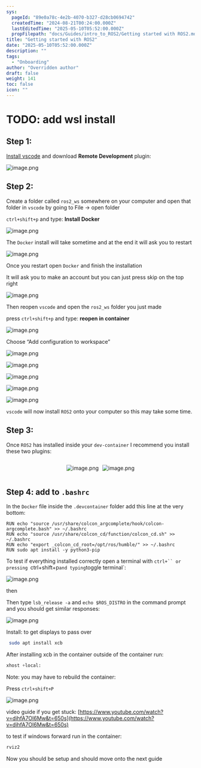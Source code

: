 ```yaml
---
sys:
  pageId: "89e0a78c-4e2b-4070-b327-d28cb0694742"
  createdTime: "2024-08-21T00:24:00.000Z"
  lastEditedTime: "2025-05-10T05:52:00.000Z"
  propFilepath: "docs/Guides/intro_to_ROS2/Getting started with ROS2.md"
title: "Getting started with ROS2"
date: "2025-05-10T05:52:00.000Z"
description: ""
tags:
  - "Onboarding"
author: "Overridden author"
draft: false
weight: 141
toc: false
icon: ""
---
```


# TODO: add wsl install

## Step 1:

[Install vscode](https://code.visualstudio.com/download) and download **Remote Development** plugin:

![image.png](https://prod-files-secure.s3.us-west-2.amazonaws.com/d518164a-d88e-44d1-a4ee-3adb3bd8bce0/efb52993-1881-4a40-b95e-6f020334f022/image.png?X-Amz-Algorithm=AWS4-HMAC-SHA256&X-Amz-Content-Sha256=UNSIGNED-PAYLOAD&X-Amz-Credential=ASIAZI2LB466QTFEULMD%2F20250626%2Fus-west-2%2Fs3%2Faws4_request&X-Amz-Date=20250626T081247Z&X-Amz-Expires=3600&X-Amz-Security-Token=IQoJb3JpZ2luX2VjEGAaCXVzLXdlc3QtMiJHMEUCIH7rtPYAwDl1sv67FkbbKO9qSzdaf3UQ1mirChpCkMUHAiEA4gRccmjajs2UpAV6PFHJ2KnzphkmDDO30kcPqgveaUgq%2FwMIWRAAGgw2Mzc0MjMxODM4MDUiDF8NEjIkEUlkCF2C3SrcAzMN0pKaXUUrkRaJz9PgJJnYodXa0y%2FEJktKqM6mM5ARIOSRpl5wRDjr5PyBabMQPs037tOmDd2%2BMmSsIgktw36hiYocAlP47ZfQ8wTXB27w%2B5xGhRL0yD7uTniLxr%2FnCGpqaZ8VGSgw35AQh3VzNnNB96X6eh7eKpO4%2FcA%2F121umj996Q8KBil6FMz9b5jrXi0IDCqhKPZo33gIwCHlE%2BFBsFAlo1b6SpIvOLDHKzS9kSiXNAVAE9PNgKdnAMIBwjIMfK75E03QqW%2FMH%2F7DZx%2F4UrhSQiA70wTw%2BIBSqqKZIPSpyvbLrK%2FfX8H3am%2Fe1yBBD9bSo%2FtRw5dVdyggO2Gg6r0%2BPJJRPkZzsusv0v%2FaMY9pVJtsi7FOeznjDzArRfdpLiTsH3kihJyd52b02QSQu7erM3XmrC1aY9YDmGbS%2BF1BMJi2tGBBfaDHT8C5rUCHJcQGNmgYDacQqZL%2FjztEZOvzDAU4%2BfPZIw4X5Nal6Cv2UT1cR3AERgDeWDLZJdPZRoahECBdRwcGV3qd7NrT%2Bl9yP9mhiy7hEdrkwvCKZOKY2YQUG%2BSIeDZGDufpG5xG6FjsHmB%2FsTAi2pbgVf%2BcXaSMGZltKc8z9CFtlYKyqIgCmd7kW61q6TWZMMjq88IGOqUBfkFLLEXaMJYp4B2aCKmmPdmnSqw0Wm2vDYXfV%2ByHuUf4rw9bxV29EQcivouWeqTYYMBEl2mwFdWZHDPBReOXPjoR4kTqqsc7Ry0OTwJjrv3kk8G3cQ1HTQkiSuRJkKXvbHKjSPRe75aasgja3%2BrUYP%2BY5%2FCaUJOUc8vYrt0v3wDGHqkRVCUVdZZpeNFOPE8k4AdX7YDK8vsXyrk9c6ph3BiA0P4x&X-Amz-Signature=8ef287e0f98e6e493eeac596aa36c3439caa0f887e46ce8c23b2f8f71f1e547a&X-Amz-SignedHeaders=host&x-amz-checksum-mode=ENABLED&x-id=GetObject)

## Step 2:

Create a folder called `ros2_ws` somewhere on your computer and open that folder in `vscode` by going to File → open folder 

`ctrl+shift+p` and type: **Install Docker**

![image.png](https://prod-files-secure.s3.us-west-2.amazonaws.com/d518164a-d88e-44d1-a4ee-3adb3bd8bce0/2269dc0e-1cd5-47ff-bceb-c04ad9b2eab0/image.png?X-Amz-Algorithm=AWS4-HMAC-SHA256&X-Amz-Content-Sha256=UNSIGNED-PAYLOAD&X-Amz-Credential=ASIAZI2LB466QTFEULMD%2F20250626%2Fus-west-2%2Fs3%2Faws4_request&X-Amz-Date=20250626T081247Z&X-Amz-Expires=3600&X-Amz-Security-Token=IQoJb3JpZ2luX2VjEGAaCXVzLXdlc3QtMiJHMEUCIH7rtPYAwDl1sv67FkbbKO9qSzdaf3UQ1mirChpCkMUHAiEA4gRccmjajs2UpAV6PFHJ2KnzphkmDDO30kcPqgveaUgq%2FwMIWRAAGgw2Mzc0MjMxODM4MDUiDF8NEjIkEUlkCF2C3SrcAzMN0pKaXUUrkRaJz9PgJJnYodXa0y%2FEJktKqM6mM5ARIOSRpl5wRDjr5PyBabMQPs037tOmDd2%2BMmSsIgktw36hiYocAlP47ZfQ8wTXB27w%2B5xGhRL0yD7uTniLxr%2FnCGpqaZ8VGSgw35AQh3VzNnNB96X6eh7eKpO4%2FcA%2F121umj996Q8KBil6FMz9b5jrXi0IDCqhKPZo33gIwCHlE%2BFBsFAlo1b6SpIvOLDHKzS9kSiXNAVAE9PNgKdnAMIBwjIMfK75E03QqW%2FMH%2F7DZx%2F4UrhSQiA70wTw%2BIBSqqKZIPSpyvbLrK%2FfX8H3am%2Fe1yBBD9bSo%2FtRw5dVdyggO2Gg6r0%2BPJJRPkZzsusv0v%2FaMY9pVJtsi7FOeznjDzArRfdpLiTsH3kihJyd52b02QSQu7erM3XmrC1aY9YDmGbS%2BF1BMJi2tGBBfaDHT8C5rUCHJcQGNmgYDacQqZL%2FjztEZOvzDAU4%2BfPZIw4X5Nal6Cv2UT1cR3AERgDeWDLZJdPZRoahECBdRwcGV3qd7NrT%2Bl9yP9mhiy7hEdrkwvCKZOKY2YQUG%2BSIeDZGDufpG5xG6FjsHmB%2FsTAi2pbgVf%2BcXaSMGZltKc8z9CFtlYKyqIgCmd7kW61q6TWZMMjq88IGOqUBfkFLLEXaMJYp4B2aCKmmPdmnSqw0Wm2vDYXfV%2ByHuUf4rw9bxV29EQcivouWeqTYYMBEl2mwFdWZHDPBReOXPjoR4kTqqsc7Ry0OTwJjrv3kk8G3cQ1HTQkiSuRJkKXvbHKjSPRe75aasgja3%2BrUYP%2BY5%2FCaUJOUc8vYrt0v3wDGHqkRVCUVdZZpeNFOPE8k4AdX7YDK8vsXyrk9c6ph3BiA0P4x&X-Amz-Signature=dd53aa2e2b517788cf8efa187eabded4d3a951029a29263cf738af56d17a8558&X-Amz-SignedHeaders=host&x-amz-checksum-mode=ENABLED&x-id=GetObject)

The `Docker` install will take sometime and at the end it will ask you to restart

![image.png](https://prod-files-secure.s3.us-west-2.amazonaws.com/d518164a-d88e-44d1-a4ee-3adb3bd8bce0/ed233f78-be33-4b1f-b89c-9c346c0e961e/image.png?X-Amz-Algorithm=AWS4-HMAC-SHA256&X-Amz-Content-Sha256=UNSIGNED-PAYLOAD&X-Amz-Credential=ASIAZI2LB466QTFEULMD%2F20250626%2Fus-west-2%2Fs3%2Faws4_request&X-Amz-Date=20250626T081247Z&X-Amz-Expires=3600&X-Amz-Security-Token=IQoJb3JpZ2luX2VjEGAaCXVzLXdlc3QtMiJHMEUCIH7rtPYAwDl1sv67FkbbKO9qSzdaf3UQ1mirChpCkMUHAiEA4gRccmjajs2UpAV6PFHJ2KnzphkmDDO30kcPqgveaUgq%2FwMIWRAAGgw2Mzc0MjMxODM4MDUiDF8NEjIkEUlkCF2C3SrcAzMN0pKaXUUrkRaJz9PgJJnYodXa0y%2FEJktKqM6mM5ARIOSRpl5wRDjr5PyBabMQPs037tOmDd2%2BMmSsIgktw36hiYocAlP47ZfQ8wTXB27w%2B5xGhRL0yD7uTniLxr%2FnCGpqaZ8VGSgw35AQh3VzNnNB96X6eh7eKpO4%2FcA%2F121umj996Q8KBil6FMz9b5jrXi0IDCqhKPZo33gIwCHlE%2BFBsFAlo1b6SpIvOLDHKzS9kSiXNAVAE9PNgKdnAMIBwjIMfK75E03QqW%2FMH%2F7DZx%2F4UrhSQiA70wTw%2BIBSqqKZIPSpyvbLrK%2FfX8H3am%2Fe1yBBD9bSo%2FtRw5dVdyggO2Gg6r0%2BPJJRPkZzsusv0v%2FaMY9pVJtsi7FOeznjDzArRfdpLiTsH3kihJyd52b02QSQu7erM3XmrC1aY9YDmGbS%2BF1BMJi2tGBBfaDHT8C5rUCHJcQGNmgYDacQqZL%2FjztEZOvzDAU4%2BfPZIw4X5Nal6Cv2UT1cR3AERgDeWDLZJdPZRoahECBdRwcGV3qd7NrT%2Bl9yP9mhiy7hEdrkwvCKZOKY2YQUG%2BSIeDZGDufpG5xG6FjsHmB%2FsTAi2pbgVf%2BcXaSMGZltKc8z9CFtlYKyqIgCmd7kW61q6TWZMMjq88IGOqUBfkFLLEXaMJYp4B2aCKmmPdmnSqw0Wm2vDYXfV%2ByHuUf4rw9bxV29EQcivouWeqTYYMBEl2mwFdWZHDPBReOXPjoR4kTqqsc7Ry0OTwJjrv3kk8G3cQ1HTQkiSuRJkKXvbHKjSPRe75aasgja3%2BrUYP%2BY5%2FCaUJOUc8vYrt0v3wDGHqkRVCUVdZZpeNFOPE8k4AdX7YDK8vsXyrk9c6ph3BiA0P4x&X-Amz-Signature=9b8b08097d44e60fda2f85fffbebe85bad2b677f2048c9c2a44dc4f454893405&X-Amz-SignedHeaders=host&x-amz-checksum-mode=ENABLED&x-id=GetObject)

Once you restart open `Docker` and finish the installation

It will ask you to make an account but you can just press skip on the top right

![image.png](https://prod-files-secure.s3.us-west-2.amazonaws.com/d518164a-d88e-44d1-a4ee-3adb3bd8bce0/21010ad9-1659-4fd9-9f59-9932a09b2a3d/image.png?X-Amz-Algorithm=AWS4-HMAC-SHA256&X-Amz-Content-Sha256=UNSIGNED-PAYLOAD&X-Amz-Credential=ASIAZI2LB466QTFEULMD%2F20250626%2Fus-west-2%2Fs3%2Faws4_request&X-Amz-Date=20250626T081247Z&X-Amz-Expires=3600&X-Amz-Security-Token=IQoJb3JpZ2luX2VjEGAaCXVzLXdlc3QtMiJHMEUCIH7rtPYAwDl1sv67FkbbKO9qSzdaf3UQ1mirChpCkMUHAiEA4gRccmjajs2UpAV6PFHJ2KnzphkmDDO30kcPqgveaUgq%2FwMIWRAAGgw2Mzc0MjMxODM4MDUiDF8NEjIkEUlkCF2C3SrcAzMN0pKaXUUrkRaJz9PgJJnYodXa0y%2FEJktKqM6mM5ARIOSRpl5wRDjr5PyBabMQPs037tOmDd2%2BMmSsIgktw36hiYocAlP47ZfQ8wTXB27w%2B5xGhRL0yD7uTniLxr%2FnCGpqaZ8VGSgw35AQh3VzNnNB96X6eh7eKpO4%2FcA%2F121umj996Q8KBil6FMz9b5jrXi0IDCqhKPZo33gIwCHlE%2BFBsFAlo1b6SpIvOLDHKzS9kSiXNAVAE9PNgKdnAMIBwjIMfK75E03QqW%2FMH%2F7DZx%2F4UrhSQiA70wTw%2BIBSqqKZIPSpyvbLrK%2FfX8H3am%2Fe1yBBD9bSo%2FtRw5dVdyggO2Gg6r0%2BPJJRPkZzsusv0v%2FaMY9pVJtsi7FOeznjDzArRfdpLiTsH3kihJyd52b02QSQu7erM3XmrC1aY9YDmGbS%2BF1BMJi2tGBBfaDHT8C5rUCHJcQGNmgYDacQqZL%2FjztEZOvzDAU4%2BfPZIw4X5Nal6Cv2UT1cR3AERgDeWDLZJdPZRoahECBdRwcGV3qd7NrT%2Bl9yP9mhiy7hEdrkwvCKZOKY2YQUG%2BSIeDZGDufpG5xG6FjsHmB%2FsTAi2pbgVf%2BcXaSMGZltKc8z9CFtlYKyqIgCmd7kW61q6TWZMMjq88IGOqUBfkFLLEXaMJYp4B2aCKmmPdmnSqw0Wm2vDYXfV%2ByHuUf4rw9bxV29EQcivouWeqTYYMBEl2mwFdWZHDPBReOXPjoR4kTqqsc7Ry0OTwJjrv3kk8G3cQ1HTQkiSuRJkKXvbHKjSPRe75aasgja3%2BrUYP%2BY5%2FCaUJOUc8vYrt0v3wDGHqkRVCUVdZZpeNFOPE8k4AdX7YDK8vsXyrk9c6ph3BiA0P4x&X-Amz-Signature=58a8ed24c8ca6973a37cb8efcd5dfe23a8d7293f4311661bf8d349c25ce949e8&X-Amz-SignedHeaders=host&x-amz-checksum-mode=ENABLED&x-id=GetObject)

Then reopen `vscode` and open the `ros2_ws` folder you just made

press `ctrl+shift+p` and type: **reopen in container**

![image.png](https://prod-files-secure.s3.us-west-2.amazonaws.com/d518164a-d88e-44d1-a4ee-3adb3bd8bce0/4e93b8c2-41ad-488c-8095-c74205196118/image.png?X-Amz-Algorithm=AWS4-HMAC-SHA256&X-Amz-Content-Sha256=UNSIGNED-PAYLOAD&X-Amz-Credential=ASIAZI2LB466QTFEULMD%2F20250626%2Fus-west-2%2Fs3%2Faws4_request&X-Amz-Date=20250626T081247Z&X-Amz-Expires=3600&X-Amz-Security-Token=IQoJb3JpZ2luX2VjEGAaCXVzLXdlc3QtMiJHMEUCIH7rtPYAwDl1sv67FkbbKO9qSzdaf3UQ1mirChpCkMUHAiEA4gRccmjajs2UpAV6PFHJ2KnzphkmDDO30kcPqgveaUgq%2FwMIWRAAGgw2Mzc0MjMxODM4MDUiDF8NEjIkEUlkCF2C3SrcAzMN0pKaXUUrkRaJz9PgJJnYodXa0y%2FEJktKqM6mM5ARIOSRpl5wRDjr5PyBabMQPs037tOmDd2%2BMmSsIgktw36hiYocAlP47ZfQ8wTXB27w%2B5xGhRL0yD7uTniLxr%2FnCGpqaZ8VGSgw35AQh3VzNnNB96X6eh7eKpO4%2FcA%2F121umj996Q8KBil6FMz9b5jrXi0IDCqhKPZo33gIwCHlE%2BFBsFAlo1b6SpIvOLDHKzS9kSiXNAVAE9PNgKdnAMIBwjIMfK75E03QqW%2FMH%2F7DZx%2F4UrhSQiA70wTw%2BIBSqqKZIPSpyvbLrK%2FfX8H3am%2Fe1yBBD9bSo%2FtRw5dVdyggO2Gg6r0%2BPJJRPkZzsusv0v%2FaMY9pVJtsi7FOeznjDzArRfdpLiTsH3kihJyd52b02QSQu7erM3XmrC1aY9YDmGbS%2BF1BMJi2tGBBfaDHT8C5rUCHJcQGNmgYDacQqZL%2FjztEZOvzDAU4%2BfPZIw4X5Nal6Cv2UT1cR3AERgDeWDLZJdPZRoahECBdRwcGV3qd7NrT%2Bl9yP9mhiy7hEdrkwvCKZOKY2YQUG%2BSIeDZGDufpG5xG6FjsHmB%2FsTAi2pbgVf%2BcXaSMGZltKc8z9CFtlYKyqIgCmd7kW61q6TWZMMjq88IGOqUBfkFLLEXaMJYp4B2aCKmmPdmnSqw0Wm2vDYXfV%2ByHuUf4rw9bxV29EQcivouWeqTYYMBEl2mwFdWZHDPBReOXPjoR4kTqqsc7Ry0OTwJjrv3kk8G3cQ1HTQkiSuRJkKXvbHKjSPRe75aasgja3%2BrUYP%2BY5%2FCaUJOUc8vYrt0v3wDGHqkRVCUVdZZpeNFOPE8k4AdX7YDK8vsXyrk9c6ph3BiA0P4x&X-Amz-Signature=6b1c1a4de9bee0a3dfae9d86826ee029e8b303dac022a9c8b3647e1a7bdc115b&X-Amz-SignedHeaders=host&x-amz-checksum-mode=ENABLED&x-id=GetObject)

Choose “Add configuration to workspace”

![image.png](https://prod-files-secure.s3.us-west-2.amazonaws.com/d518164a-d88e-44d1-a4ee-3adb3bd8bce0/9560b282-5060-4989-ba37-97e7b2c22476/image.png?X-Amz-Algorithm=AWS4-HMAC-SHA256&X-Amz-Content-Sha256=UNSIGNED-PAYLOAD&X-Amz-Credential=ASIAZI2LB466QTFEULMD%2F20250626%2Fus-west-2%2Fs3%2Faws4_request&X-Amz-Date=20250626T081247Z&X-Amz-Expires=3600&X-Amz-Security-Token=IQoJb3JpZ2luX2VjEGAaCXVzLXdlc3QtMiJHMEUCIH7rtPYAwDl1sv67FkbbKO9qSzdaf3UQ1mirChpCkMUHAiEA4gRccmjajs2UpAV6PFHJ2KnzphkmDDO30kcPqgveaUgq%2FwMIWRAAGgw2Mzc0MjMxODM4MDUiDF8NEjIkEUlkCF2C3SrcAzMN0pKaXUUrkRaJz9PgJJnYodXa0y%2FEJktKqM6mM5ARIOSRpl5wRDjr5PyBabMQPs037tOmDd2%2BMmSsIgktw36hiYocAlP47ZfQ8wTXB27w%2B5xGhRL0yD7uTniLxr%2FnCGpqaZ8VGSgw35AQh3VzNnNB96X6eh7eKpO4%2FcA%2F121umj996Q8KBil6FMz9b5jrXi0IDCqhKPZo33gIwCHlE%2BFBsFAlo1b6SpIvOLDHKzS9kSiXNAVAE9PNgKdnAMIBwjIMfK75E03QqW%2FMH%2F7DZx%2F4UrhSQiA70wTw%2BIBSqqKZIPSpyvbLrK%2FfX8H3am%2Fe1yBBD9bSo%2FtRw5dVdyggO2Gg6r0%2BPJJRPkZzsusv0v%2FaMY9pVJtsi7FOeznjDzArRfdpLiTsH3kihJyd52b02QSQu7erM3XmrC1aY9YDmGbS%2BF1BMJi2tGBBfaDHT8C5rUCHJcQGNmgYDacQqZL%2FjztEZOvzDAU4%2BfPZIw4X5Nal6Cv2UT1cR3AERgDeWDLZJdPZRoahECBdRwcGV3qd7NrT%2Bl9yP9mhiy7hEdrkwvCKZOKY2YQUG%2BSIeDZGDufpG5xG6FjsHmB%2FsTAi2pbgVf%2BcXaSMGZltKc8z9CFtlYKyqIgCmd7kW61q6TWZMMjq88IGOqUBfkFLLEXaMJYp4B2aCKmmPdmnSqw0Wm2vDYXfV%2ByHuUf4rw9bxV29EQcivouWeqTYYMBEl2mwFdWZHDPBReOXPjoR4kTqqsc7Ry0OTwJjrv3kk8G3cQ1HTQkiSuRJkKXvbHKjSPRe75aasgja3%2BrUYP%2BY5%2FCaUJOUc8vYrt0v3wDGHqkRVCUVdZZpeNFOPE8k4AdX7YDK8vsXyrk9c6ph3BiA0P4x&X-Amz-Signature=da5e6b70f6658141c3e30e31eb764e051151d69c5e15e9a3d98210ecddb6978b&X-Amz-SignedHeaders=host&x-amz-checksum-mode=ENABLED&x-id=GetObject)

![image.png](https://prod-files-secure.s3.us-west-2.amazonaws.com/d518164a-d88e-44d1-a4ee-3adb3bd8bce0/2ee63f81-886b-48e8-a553-dc6e5eac99e4/image.png?X-Amz-Algorithm=AWS4-HMAC-SHA256&X-Amz-Content-Sha256=UNSIGNED-PAYLOAD&X-Amz-Credential=ASIAZI2LB466QTFEULMD%2F20250626%2Fus-west-2%2Fs3%2Faws4_request&X-Amz-Date=20250626T081247Z&X-Amz-Expires=3600&X-Amz-Security-Token=IQoJb3JpZ2luX2VjEGAaCXVzLXdlc3QtMiJHMEUCIH7rtPYAwDl1sv67FkbbKO9qSzdaf3UQ1mirChpCkMUHAiEA4gRccmjajs2UpAV6PFHJ2KnzphkmDDO30kcPqgveaUgq%2FwMIWRAAGgw2Mzc0MjMxODM4MDUiDF8NEjIkEUlkCF2C3SrcAzMN0pKaXUUrkRaJz9PgJJnYodXa0y%2FEJktKqM6mM5ARIOSRpl5wRDjr5PyBabMQPs037tOmDd2%2BMmSsIgktw36hiYocAlP47ZfQ8wTXB27w%2B5xGhRL0yD7uTniLxr%2FnCGpqaZ8VGSgw35AQh3VzNnNB96X6eh7eKpO4%2FcA%2F121umj996Q8KBil6FMz9b5jrXi0IDCqhKPZo33gIwCHlE%2BFBsFAlo1b6SpIvOLDHKzS9kSiXNAVAE9PNgKdnAMIBwjIMfK75E03QqW%2FMH%2F7DZx%2F4UrhSQiA70wTw%2BIBSqqKZIPSpyvbLrK%2FfX8H3am%2Fe1yBBD9bSo%2FtRw5dVdyggO2Gg6r0%2BPJJRPkZzsusv0v%2FaMY9pVJtsi7FOeznjDzArRfdpLiTsH3kihJyd52b02QSQu7erM3XmrC1aY9YDmGbS%2BF1BMJi2tGBBfaDHT8C5rUCHJcQGNmgYDacQqZL%2FjztEZOvzDAU4%2BfPZIw4X5Nal6Cv2UT1cR3AERgDeWDLZJdPZRoahECBdRwcGV3qd7NrT%2Bl9yP9mhiy7hEdrkwvCKZOKY2YQUG%2BSIeDZGDufpG5xG6FjsHmB%2FsTAi2pbgVf%2BcXaSMGZltKc8z9CFtlYKyqIgCmd7kW61q6TWZMMjq88IGOqUBfkFLLEXaMJYp4B2aCKmmPdmnSqw0Wm2vDYXfV%2ByHuUf4rw9bxV29EQcivouWeqTYYMBEl2mwFdWZHDPBReOXPjoR4kTqqsc7Ry0OTwJjrv3kk8G3cQ1HTQkiSuRJkKXvbHKjSPRe75aasgja3%2BrUYP%2BY5%2FCaUJOUc8vYrt0v3wDGHqkRVCUVdZZpeNFOPE8k4AdX7YDK8vsXyrk9c6ph3BiA0P4x&X-Amz-Signature=dd44fa0c15c36a98884457e38048147f0cbaf4b945350cadcb581b3f17b8d2ff&X-Amz-SignedHeaders=host&x-amz-checksum-mode=ENABLED&x-id=GetObject)

![image.png](https://prod-files-secure.s3.us-west-2.amazonaws.com/d518164a-d88e-44d1-a4ee-3adb3bd8bce0/ae1580b2-b048-407e-aed9-b584224a7a04/image.png?X-Amz-Algorithm=AWS4-HMAC-SHA256&X-Amz-Content-Sha256=UNSIGNED-PAYLOAD&X-Amz-Credential=ASIAZI2LB466QTFEULMD%2F20250626%2Fus-west-2%2Fs3%2Faws4_request&X-Amz-Date=20250626T081247Z&X-Amz-Expires=3600&X-Amz-Security-Token=IQoJb3JpZ2luX2VjEGAaCXVzLXdlc3QtMiJHMEUCIH7rtPYAwDl1sv67FkbbKO9qSzdaf3UQ1mirChpCkMUHAiEA4gRccmjajs2UpAV6PFHJ2KnzphkmDDO30kcPqgveaUgq%2FwMIWRAAGgw2Mzc0MjMxODM4MDUiDF8NEjIkEUlkCF2C3SrcAzMN0pKaXUUrkRaJz9PgJJnYodXa0y%2FEJktKqM6mM5ARIOSRpl5wRDjr5PyBabMQPs037tOmDd2%2BMmSsIgktw36hiYocAlP47ZfQ8wTXB27w%2B5xGhRL0yD7uTniLxr%2FnCGpqaZ8VGSgw35AQh3VzNnNB96X6eh7eKpO4%2FcA%2F121umj996Q8KBil6FMz9b5jrXi0IDCqhKPZo33gIwCHlE%2BFBsFAlo1b6SpIvOLDHKzS9kSiXNAVAE9PNgKdnAMIBwjIMfK75E03QqW%2FMH%2F7DZx%2F4UrhSQiA70wTw%2BIBSqqKZIPSpyvbLrK%2FfX8H3am%2Fe1yBBD9bSo%2FtRw5dVdyggO2Gg6r0%2BPJJRPkZzsusv0v%2FaMY9pVJtsi7FOeznjDzArRfdpLiTsH3kihJyd52b02QSQu7erM3XmrC1aY9YDmGbS%2BF1BMJi2tGBBfaDHT8C5rUCHJcQGNmgYDacQqZL%2FjztEZOvzDAU4%2BfPZIw4X5Nal6Cv2UT1cR3AERgDeWDLZJdPZRoahECBdRwcGV3qd7NrT%2Bl9yP9mhiy7hEdrkwvCKZOKY2YQUG%2BSIeDZGDufpG5xG6FjsHmB%2FsTAi2pbgVf%2BcXaSMGZltKc8z9CFtlYKyqIgCmd7kW61q6TWZMMjq88IGOqUBfkFLLEXaMJYp4B2aCKmmPdmnSqw0Wm2vDYXfV%2ByHuUf4rw9bxV29EQcivouWeqTYYMBEl2mwFdWZHDPBReOXPjoR4kTqqsc7Ry0OTwJjrv3kk8G3cQ1HTQkiSuRJkKXvbHKjSPRe75aasgja3%2BrUYP%2BY5%2FCaUJOUc8vYrt0v3wDGHqkRVCUVdZZpeNFOPE8k4AdX7YDK8vsXyrk9c6ph3BiA0P4x&X-Amz-Signature=360791c0985a567ddd1de191dbb45d499a5598a2cffff3abcd864776c7e66d48&X-Amz-SignedHeaders=host&x-amz-checksum-mode=ENABLED&x-id=GetObject)

![image.png](https://prod-files-secure.s3.us-west-2.amazonaws.com/d518164a-d88e-44d1-a4ee-3adb3bd8bce0/53255b28-f75e-430f-b9e3-c0ac8577e42b/image.png?X-Amz-Algorithm=AWS4-HMAC-SHA256&X-Amz-Content-Sha256=UNSIGNED-PAYLOAD&X-Amz-Credential=ASIAZI2LB466QTFEULMD%2F20250626%2Fus-west-2%2Fs3%2Faws4_request&X-Amz-Date=20250626T081247Z&X-Amz-Expires=3600&X-Amz-Security-Token=IQoJb3JpZ2luX2VjEGAaCXVzLXdlc3QtMiJHMEUCIH7rtPYAwDl1sv67FkbbKO9qSzdaf3UQ1mirChpCkMUHAiEA4gRccmjajs2UpAV6PFHJ2KnzphkmDDO30kcPqgveaUgq%2FwMIWRAAGgw2Mzc0MjMxODM4MDUiDF8NEjIkEUlkCF2C3SrcAzMN0pKaXUUrkRaJz9PgJJnYodXa0y%2FEJktKqM6mM5ARIOSRpl5wRDjr5PyBabMQPs037tOmDd2%2BMmSsIgktw36hiYocAlP47ZfQ8wTXB27w%2B5xGhRL0yD7uTniLxr%2FnCGpqaZ8VGSgw35AQh3VzNnNB96X6eh7eKpO4%2FcA%2F121umj996Q8KBil6FMz9b5jrXi0IDCqhKPZo33gIwCHlE%2BFBsFAlo1b6SpIvOLDHKzS9kSiXNAVAE9PNgKdnAMIBwjIMfK75E03QqW%2FMH%2F7DZx%2F4UrhSQiA70wTw%2BIBSqqKZIPSpyvbLrK%2FfX8H3am%2Fe1yBBD9bSo%2FtRw5dVdyggO2Gg6r0%2BPJJRPkZzsusv0v%2FaMY9pVJtsi7FOeznjDzArRfdpLiTsH3kihJyd52b02QSQu7erM3XmrC1aY9YDmGbS%2BF1BMJi2tGBBfaDHT8C5rUCHJcQGNmgYDacQqZL%2FjztEZOvzDAU4%2BfPZIw4X5Nal6Cv2UT1cR3AERgDeWDLZJdPZRoahECBdRwcGV3qd7NrT%2Bl9yP9mhiy7hEdrkwvCKZOKY2YQUG%2BSIeDZGDufpG5xG6FjsHmB%2FsTAi2pbgVf%2BcXaSMGZltKc8z9CFtlYKyqIgCmd7kW61q6TWZMMjq88IGOqUBfkFLLEXaMJYp4B2aCKmmPdmnSqw0Wm2vDYXfV%2ByHuUf4rw9bxV29EQcivouWeqTYYMBEl2mwFdWZHDPBReOXPjoR4kTqqsc7Ry0OTwJjrv3kk8G3cQ1HTQkiSuRJkKXvbHKjSPRe75aasgja3%2BrUYP%2BY5%2FCaUJOUc8vYrt0v3wDGHqkRVCUVdZZpeNFOPE8k4AdX7YDK8vsXyrk9c6ph3BiA0P4x&X-Amz-Signature=c7a36d0a5a52eda98ec531174fec2ae00e47d83d981ce0532d91b11e4eb949b0&X-Amz-SignedHeaders=host&x-amz-checksum-mode=ENABLED&x-id=GetObject)

![image.png](https://prod-files-secure.s3.us-west-2.amazonaws.com/d518164a-d88e-44d1-a4ee-3adb3bd8bce0/7c562767-5af9-4ffb-97d1-327bcdf4ee00/image.png?X-Amz-Algorithm=AWS4-HMAC-SHA256&X-Amz-Content-Sha256=UNSIGNED-PAYLOAD&X-Amz-Credential=ASIAZI2LB466QTFEULMD%2F20250626%2Fus-west-2%2Fs3%2Faws4_request&X-Amz-Date=20250626T081247Z&X-Amz-Expires=3600&X-Amz-Security-Token=IQoJb3JpZ2luX2VjEGAaCXVzLXdlc3QtMiJHMEUCIH7rtPYAwDl1sv67FkbbKO9qSzdaf3UQ1mirChpCkMUHAiEA4gRccmjajs2UpAV6PFHJ2KnzphkmDDO30kcPqgveaUgq%2FwMIWRAAGgw2Mzc0MjMxODM4MDUiDF8NEjIkEUlkCF2C3SrcAzMN0pKaXUUrkRaJz9PgJJnYodXa0y%2FEJktKqM6mM5ARIOSRpl5wRDjr5PyBabMQPs037tOmDd2%2BMmSsIgktw36hiYocAlP47ZfQ8wTXB27w%2B5xGhRL0yD7uTniLxr%2FnCGpqaZ8VGSgw35AQh3VzNnNB96X6eh7eKpO4%2FcA%2F121umj996Q8KBil6FMz9b5jrXi0IDCqhKPZo33gIwCHlE%2BFBsFAlo1b6SpIvOLDHKzS9kSiXNAVAE9PNgKdnAMIBwjIMfK75E03QqW%2FMH%2F7DZx%2F4UrhSQiA70wTw%2BIBSqqKZIPSpyvbLrK%2FfX8H3am%2Fe1yBBD9bSo%2FtRw5dVdyggO2Gg6r0%2BPJJRPkZzsusv0v%2FaMY9pVJtsi7FOeznjDzArRfdpLiTsH3kihJyd52b02QSQu7erM3XmrC1aY9YDmGbS%2BF1BMJi2tGBBfaDHT8C5rUCHJcQGNmgYDacQqZL%2FjztEZOvzDAU4%2BfPZIw4X5Nal6Cv2UT1cR3AERgDeWDLZJdPZRoahECBdRwcGV3qd7NrT%2Bl9yP9mhiy7hEdrkwvCKZOKY2YQUG%2BSIeDZGDufpG5xG6FjsHmB%2FsTAi2pbgVf%2BcXaSMGZltKc8z9CFtlYKyqIgCmd7kW61q6TWZMMjq88IGOqUBfkFLLEXaMJYp4B2aCKmmPdmnSqw0Wm2vDYXfV%2ByHuUf4rw9bxV29EQcivouWeqTYYMBEl2mwFdWZHDPBReOXPjoR4kTqqsc7Ry0OTwJjrv3kk8G3cQ1HTQkiSuRJkKXvbHKjSPRe75aasgja3%2BrUYP%2BY5%2FCaUJOUc8vYrt0v3wDGHqkRVCUVdZZpeNFOPE8k4AdX7YDK8vsXyrk9c6ph3BiA0P4x&X-Amz-Signature=c030f83e7fca91f6829b65a8a98a9b909ec79363bc44be180b6b5f1e3db7d9a5&X-Amz-SignedHeaders=host&x-amz-checksum-mode=ENABLED&x-id=GetObject)

`vscode` will now install `ROS2` onto your computer so this may take some time.

## Step 3:

Once `ROS2` has installed inside your `dev-container` I recommend you install these two plugins:

<div style="display: flex;flex-direction: row; column-gap:10px; max-width: 630px;justify-content: center;">
<div>

![image.png](https://prod-files-secure.s3.us-west-2.amazonaws.com/d518164a-d88e-44d1-a4ee-3adb3bd8bce0/3fc3d550-5a54-4ba1-ba6b-faa01cdb7369/image.png?X-Amz-Algorithm=AWS4-HMAC-SHA256&X-Amz-Content-Sha256=UNSIGNED-PAYLOAD&X-Amz-Credential=ASIAZI2LB466Y43LRUAZ%2F20250626%2Fus-west-2%2Fs3%2Faws4_request&X-Amz-Date=20250626T081248Z&X-Amz-Expires=3600&X-Amz-Security-Token=IQoJb3JpZ2luX2VjEGAaCXVzLXdlc3QtMiJHMEUCIQCRtg44x%2FFdCpqC%2BqeYizegDWQRVQkzGA6UmWUVERo5fQIgPn%2B8T%2B7kNBCZ4HNLL%2BcqqlFyYmBxkR75S8WqW29%2FGDIq%2FwMIWBAAGgw2Mzc0MjMxODM4MDUiDF228a6Xp9K1O7UDBircA8aXl3w642xRdnH3DFXsrusfE8nnzplJk28xlawgRKaHMhxwX4qE7NPrqfoVJmAlWcUGhEi9PL8%2Bn02S0%2FmhGMbapowrZBBrKqM3SakIP6grfbxGb84FuR48nMaxeZ6lDzPwpXT32Sm6VrmHX8DymWfCzf57dd1nlBjj%2FbnCB7HMt6rRr1MUK9lPT%2BVeTfK6sokZJwK6vVPHn7BixbISOmZhXqjZGE16sE%2FKQ%2F0liYvpm3hCelG9I9NNFt%2FsgTkG4SP1xXJI9NANlnVgr0PEMShKTldZKaeKDgmotfGYhQZUhwBKwugHvaujG65FjcOoPeLxd2CVzL6h9PfDoJZDLqN0VDejoQnq05R8gyxA%2Bhml%2FECN5HbQsrEjE2SlFt257CLFQleNel8qUaF08MMhvrFunGX1Pgi6iAH7zmdwqsFjM2QItTnk6t72XTyxvoNT1QGgMAp5gth23SaDmm0oXJTEiZDVfSro9yirX%2FrjZD8AoY6F4xBV0vfy0fo65zYXfacmS3VgFlJPNhE84aOE3%2FV29ltOqt8S%2F1sUvSOU%2BVEm14uNCc4bqf4f7%2Fk8GLKxToUSKGSETsg9o0irm4UHm0gLrXqtMrIH7%2FrcQ5maQ0s9DyoTYm8Zhhpd3QoKMMbq88IGOqUBG934%2FyStxw3jeo%2Bgr3yppsTtAsAg9lITipc8OCPF0Gpy7qAV6xfutbX73ChRpIcq3IUhULWZQf%2B%2B9qL9Oxc7i%2B4U0lfAsqu8LDsimOkKfm60S30xe2qurtSCEXdsN73sHDyRAe54aWQ9UtlFe5w4QuNU5izyh6sWQPzUVKMLV18fcvTr7X01p1vyBcm11iL3Iw03RfkyGSf0oTdVt1OBfEMh231U&X-Amz-Signature=46efb47eefbce7a18f9584f93b325e99fd87cdf915782b98c05f80071bc0de1a&X-Amz-SignedHeaders=host&x-amz-checksum-mode=ENABLED&x-id=GetObject)

</div>
<div>

![image.png](https://prod-files-secure.s3.us-west-2.amazonaws.com/d518164a-d88e-44d1-a4ee-3adb3bd8bce0/d994cc66-13c2-4093-a5a3-f84cf4601a82/image.png?X-Amz-Algorithm=AWS4-HMAC-SHA256&X-Amz-Content-Sha256=UNSIGNED-PAYLOAD&X-Amz-Credential=ASIAZI2LB466U5PIO3PL%2F20250626%2Fus-west-2%2Fs3%2Faws4_request&X-Amz-Date=20250626T081249Z&X-Amz-Expires=3600&X-Amz-Security-Token=IQoJb3JpZ2luX2VjEGAaCXVzLXdlc3QtMiJIMEYCIQC9M8KNn3vteww83FKWgFS7D7PV9CpwD9c6QL%2FRGZwslgIhANoxmlQqk315XGL%2BGyxSoHT6VPN%2F07e%2F4kealgqEtMSFKv8DCFkQABoMNjM3NDIzMTgzODA1IgxpbaiqcJ1qxFJV%2BMsq3AOTEcU4D%2FDPpxqT%2FCWQzTq5BBrHP8%2BReX2Ll57lbvfYd63TzIwf6iKurTui2Sav9LUHPZ6JmdAk3R%2BaC1Wp2m5uV%2B13%2B204wBO5cizZdrbjVkiYT9izyoQPhPQIBPzwOc0FPwRif7Wcnsi3c3mlOzDZNIbWM5Yf0MIK8o0HQ8QFvz1LzeS0UeuKwd31dgHctgz2w%2F1ED74RELJ%2B5gMtQLGWoR7eSrz0fouUCd4Yes6wKsgqZ%2FQk1ksFpUiY3GV04ATglF204umjNNUMQvi2H59n2HVdV1lbf%2BsEF%2BztnZNyLjnXs8iKpOPZe68yc1RXPvVJcf4P7EYp4WVjsi4c02SzHp%2BPw%2BcJC9xpJ9ZN99hzFulUvkRXEnEfzCkpahmIrwZCnTXVz33eKee8mVZX1%2F8eRl6on%2B0FoVCa6BqacdQsba%2BfdZFdOIWf%2FJ49bemrxlsHXBYc%2BW2WGxmejw4QUG0ubNuFLUeiFtgBAQTq5rpg2bM%2F5AO7SVEUVISR8%2FsObJncqaKRyi%2BvZK%2FzLDxFN0rYnFMRiDyrNA4qi53wyfJEe03fiINCh%2FF2%2BoIm4XnLyic3Rd9bh7Ak2ubUBe%2B2ICtPeO631xHgF%2B4jeZATy92rp%2FBY3swM0pmvUCcfmzD1%2FfPCBjqkAbgmoAp0Z7x56HyZRrHD5CBGBzTlz1GgUBfljpj%2FjvTnB%2BR2R3CoMiyfoaI5n58%2FrTDrZelwDef4b08HfPlE2H1Kvkyn1cHq1SfsRzupAGf8uw67BbqeNQO1COtnO87rACpE5oQaN1Xw4cXTq2Z8pOYvZfOici9EpBm6yjVtZZXYRymEdI6yT8sFZD1IxWHq9n4jWAkEDmODC7FX%2BTffk64Ou0Xu&X-Amz-Signature=023c7d911f244787c6d120ac8e7b41e172951c0bc712330128a942d985959d85&X-Amz-SignedHeaders=host&x-amz-checksum-mode=ENABLED&x-id=GetObject)

</div>
</div>

## Step 4: add to `.bashrc`

In the `Docker` file inside the `.devcontainer` folder add this line at the very bottom: 

```docker
RUN echo "source /usr/share/colcon_argcomplete/hook/colcon-argcomplete.bash" >> ~/.bashrc
RUN echo "source /usr/share/colcon_cd/function/colcon_cd.sh" >> ~/.bashrc
RUN echo "export _colcon_cd_root=/opt/ros/humble/" >> ~/.bashrc
RUN sudo apt install -y python3-pip 
```

To test if everything installed correctly open a terminal with `ctrl+`` or pressing `ctrl+shift+p` and typing `toggle terminal`:

![image.png](https://prod-files-secure.s3.us-west-2.amazonaws.com/d518164a-d88e-44d1-a4ee-3adb3bd8bce0/6a4943d8-b04e-4c02-9a58-775f3384d1a5/image.png?X-Amz-Algorithm=AWS4-HMAC-SHA256&X-Amz-Content-Sha256=UNSIGNED-PAYLOAD&X-Amz-Credential=ASIAZI2LB466QTFEULMD%2F20250626%2Fus-west-2%2Fs3%2Faws4_request&X-Amz-Date=20250626T081247Z&X-Amz-Expires=3600&X-Amz-Security-Token=IQoJb3JpZ2luX2VjEGAaCXVzLXdlc3QtMiJHMEUCIH7rtPYAwDl1sv67FkbbKO9qSzdaf3UQ1mirChpCkMUHAiEA4gRccmjajs2UpAV6PFHJ2KnzphkmDDO30kcPqgveaUgq%2FwMIWRAAGgw2Mzc0MjMxODM4MDUiDF8NEjIkEUlkCF2C3SrcAzMN0pKaXUUrkRaJz9PgJJnYodXa0y%2FEJktKqM6mM5ARIOSRpl5wRDjr5PyBabMQPs037tOmDd2%2BMmSsIgktw36hiYocAlP47ZfQ8wTXB27w%2B5xGhRL0yD7uTniLxr%2FnCGpqaZ8VGSgw35AQh3VzNnNB96X6eh7eKpO4%2FcA%2F121umj996Q8KBil6FMz9b5jrXi0IDCqhKPZo33gIwCHlE%2BFBsFAlo1b6SpIvOLDHKzS9kSiXNAVAE9PNgKdnAMIBwjIMfK75E03QqW%2FMH%2F7DZx%2F4UrhSQiA70wTw%2BIBSqqKZIPSpyvbLrK%2FfX8H3am%2Fe1yBBD9bSo%2FtRw5dVdyggO2Gg6r0%2BPJJRPkZzsusv0v%2FaMY9pVJtsi7FOeznjDzArRfdpLiTsH3kihJyd52b02QSQu7erM3XmrC1aY9YDmGbS%2BF1BMJi2tGBBfaDHT8C5rUCHJcQGNmgYDacQqZL%2FjztEZOvzDAU4%2BfPZIw4X5Nal6Cv2UT1cR3AERgDeWDLZJdPZRoahECBdRwcGV3qd7NrT%2Bl9yP9mhiy7hEdrkwvCKZOKY2YQUG%2BSIeDZGDufpG5xG6FjsHmB%2FsTAi2pbgVf%2BcXaSMGZltKc8z9CFtlYKyqIgCmd7kW61q6TWZMMjq88IGOqUBfkFLLEXaMJYp4B2aCKmmPdmnSqw0Wm2vDYXfV%2ByHuUf4rw9bxV29EQcivouWeqTYYMBEl2mwFdWZHDPBReOXPjoR4kTqqsc7Ry0OTwJjrv3kk8G3cQ1HTQkiSuRJkKXvbHKjSPRe75aasgja3%2BrUYP%2BY5%2FCaUJOUc8vYrt0v3wDGHqkRVCUVdZZpeNFOPE8k4AdX7YDK8vsXyrk9c6ph3BiA0P4x&X-Amz-Signature=d6f1a9fd80485d0460fcc5b2902c69fd4d1d2c387fdd3e330c30f9578372c473&X-Amz-SignedHeaders=host&x-amz-checksum-mode=ENABLED&x-id=GetObject)

then 

Then type `lsb_release -a` and `echo $ROS_DISTRO` in the command prompt and you should get similar responses:

![image.png](https://prod-files-secure.s3.us-west-2.amazonaws.com/d518164a-d88e-44d1-a4ee-3adb3bd8bce0/3e635dec-a805-4e85-8b9e-d000e5b71a4e/image.png?X-Amz-Algorithm=AWS4-HMAC-SHA256&X-Amz-Content-Sha256=UNSIGNED-PAYLOAD&X-Amz-Credential=ASIAZI2LB466QTFEULMD%2F20250626%2Fus-west-2%2Fs3%2Faws4_request&X-Amz-Date=20250626T081247Z&X-Amz-Expires=3600&X-Amz-Security-Token=IQoJb3JpZ2luX2VjEGAaCXVzLXdlc3QtMiJHMEUCIH7rtPYAwDl1sv67FkbbKO9qSzdaf3UQ1mirChpCkMUHAiEA4gRccmjajs2UpAV6PFHJ2KnzphkmDDO30kcPqgveaUgq%2FwMIWRAAGgw2Mzc0MjMxODM4MDUiDF8NEjIkEUlkCF2C3SrcAzMN0pKaXUUrkRaJz9PgJJnYodXa0y%2FEJktKqM6mM5ARIOSRpl5wRDjr5PyBabMQPs037tOmDd2%2BMmSsIgktw36hiYocAlP47ZfQ8wTXB27w%2B5xGhRL0yD7uTniLxr%2FnCGpqaZ8VGSgw35AQh3VzNnNB96X6eh7eKpO4%2FcA%2F121umj996Q8KBil6FMz9b5jrXi0IDCqhKPZo33gIwCHlE%2BFBsFAlo1b6SpIvOLDHKzS9kSiXNAVAE9PNgKdnAMIBwjIMfK75E03QqW%2FMH%2F7DZx%2F4UrhSQiA70wTw%2BIBSqqKZIPSpyvbLrK%2FfX8H3am%2Fe1yBBD9bSo%2FtRw5dVdyggO2Gg6r0%2BPJJRPkZzsusv0v%2FaMY9pVJtsi7FOeznjDzArRfdpLiTsH3kihJyd52b02QSQu7erM3XmrC1aY9YDmGbS%2BF1BMJi2tGBBfaDHT8C5rUCHJcQGNmgYDacQqZL%2FjztEZOvzDAU4%2BfPZIw4X5Nal6Cv2UT1cR3AERgDeWDLZJdPZRoahECBdRwcGV3qd7NrT%2Bl9yP9mhiy7hEdrkwvCKZOKY2YQUG%2BSIeDZGDufpG5xG6FjsHmB%2FsTAi2pbgVf%2BcXaSMGZltKc8z9CFtlYKyqIgCmd7kW61q6TWZMMjq88IGOqUBfkFLLEXaMJYp4B2aCKmmPdmnSqw0Wm2vDYXfV%2ByHuUf4rw9bxV29EQcivouWeqTYYMBEl2mwFdWZHDPBReOXPjoR4kTqqsc7Ry0OTwJjrv3kk8G3cQ1HTQkiSuRJkKXvbHKjSPRe75aasgja3%2BrUYP%2BY5%2FCaUJOUc8vYrt0v3wDGHqkRVCUVdZZpeNFOPE8k4AdX7YDK8vsXyrk9c6ph3BiA0P4x&X-Amz-Signature=a059f37e15a84d891fde05a6b374a3c76fdaee50a5e93e93f232b63fd810724c&X-Amz-SignedHeaders=host&x-amz-checksum-mode=ENABLED&x-id=GetObject)

Install:  to get displays to pass over

```bash
 sudo apt install xcb
```

After installing xcb in the container outside of the container run:

```python
xhost +local:
```

Note: you may have to rebuild the container:

Press `ctrl+shift+P`

![image.png](https://prod-files-secure.s3.us-west-2.amazonaws.com/d518164a-d88e-44d1-a4ee-3adb3bd8bce0/6c2be660-2618-4c38-9c26-53554f7a0b7b/image.png?X-Amz-Algorithm=AWS4-HMAC-SHA256&X-Amz-Content-Sha256=UNSIGNED-PAYLOAD&X-Amz-Credential=ASIAZI2LB466QTFEULMD%2F20250626%2Fus-west-2%2Fs3%2Faws4_request&X-Amz-Date=20250626T081247Z&X-Amz-Expires=3600&X-Amz-Security-Token=IQoJb3JpZ2luX2VjEGAaCXVzLXdlc3QtMiJHMEUCIH7rtPYAwDl1sv67FkbbKO9qSzdaf3UQ1mirChpCkMUHAiEA4gRccmjajs2UpAV6PFHJ2KnzphkmDDO30kcPqgveaUgq%2FwMIWRAAGgw2Mzc0MjMxODM4MDUiDF8NEjIkEUlkCF2C3SrcAzMN0pKaXUUrkRaJz9PgJJnYodXa0y%2FEJktKqM6mM5ARIOSRpl5wRDjr5PyBabMQPs037tOmDd2%2BMmSsIgktw36hiYocAlP47ZfQ8wTXB27w%2B5xGhRL0yD7uTniLxr%2FnCGpqaZ8VGSgw35AQh3VzNnNB96X6eh7eKpO4%2FcA%2F121umj996Q8KBil6FMz9b5jrXi0IDCqhKPZo33gIwCHlE%2BFBsFAlo1b6SpIvOLDHKzS9kSiXNAVAE9PNgKdnAMIBwjIMfK75E03QqW%2FMH%2F7DZx%2F4UrhSQiA70wTw%2BIBSqqKZIPSpyvbLrK%2FfX8H3am%2Fe1yBBD9bSo%2FtRw5dVdyggO2Gg6r0%2BPJJRPkZzsusv0v%2FaMY9pVJtsi7FOeznjDzArRfdpLiTsH3kihJyd52b02QSQu7erM3XmrC1aY9YDmGbS%2BF1BMJi2tGBBfaDHT8C5rUCHJcQGNmgYDacQqZL%2FjztEZOvzDAU4%2BfPZIw4X5Nal6Cv2UT1cR3AERgDeWDLZJdPZRoahECBdRwcGV3qd7NrT%2Bl9yP9mhiy7hEdrkwvCKZOKY2YQUG%2BSIeDZGDufpG5xG6FjsHmB%2FsTAi2pbgVf%2BcXaSMGZltKc8z9CFtlYKyqIgCmd7kW61q6TWZMMjq88IGOqUBfkFLLEXaMJYp4B2aCKmmPdmnSqw0Wm2vDYXfV%2ByHuUf4rw9bxV29EQcivouWeqTYYMBEl2mwFdWZHDPBReOXPjoR4kTqqsc7Ry0OTwJjrv3kk8G3cQ1HTQkiSuRJkKXvbHKjSPRe75aasgja3%2BrUYP%2BY5%2FCaUJOUc8vYrt0v3wDGHqkRVCUVdZZpeNFOPE8k4AdX7YDK8vsXyrk9c6ph3BiA0P4x&X-Amz-Signature=7c865d4b6509640cb4119417f9009566dc3fa2b74ab360f108985259488bac51&X-Amz-SignedHeaders=host&x-amz-checksum-mode=ENABLED&x-id=GetObject)

video guide if you get stuck: [https://www.youtube.com/watch?v=dihfA7Ol6Mw&t=650s](https://www.youtube.com/watch?v=dihfA7Ol6Mw&t=650s)

to test if windows forward run in the container:

```bash
rviz2
```

Now you should be setup and should move onto the next guide 
